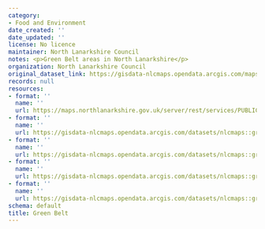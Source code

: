 ```yaml
---
category:
- Food and Environment
date_created: ''
date_updated: ''
license: No licence
maintainer: North Lanarkshire Council
notes: <p>Green Belt areas in North Lanarkshire</p>
organization: North Lanarkshire Council
original_dataset_link: https://gisdata-nlcmaps.opendata.arcgis.com/maps/nlcmaps::green-belt
records: null
resources:
- format: ''
  name: ''
  url: https://maps.northlanarkshire.gov.uk/server/rest/services/PUBLIC/OPEN_DATA_LAYERS/FeatureServer/9
- format: ''
  name: ''
  url: https://gisdata-nlcmaps.opendata.arcgis.com/datasets/nlcmaps::green-belt.geojson?outSR=%7B%22latestWkid%22%3A27700%2C%22wkid%22%3A27700%7D
- format: ''
  name: ''
  url: https://gisdata-nlcmaps.opendata.arcgis.com/datasets/nlcmaps::green-belt.csv?outSR=%7B%22latestWkid%22%3A27700%2C%22wkid%22%3A27700%7D
- format: ''
  name: ''
  url: https://gisdata-nlcmaps.opendata.arcgis.com/datasets/nlcmaps::green-belt.kml?outSR=%7B%22latestWkid%22%3A27700%2C%22wkid%22%3A27700%7D
- format: ''
  name: ''
  url: https://gisdata-nlcmaps.opendata.arcgis.com/datasets/nlcmaps::green-belt.zip?outSR=%7B%22latestWkid%22%3A27700%2C%22wkid%22%3A27700%7D
schema: default
title: Green Belt
---
```

